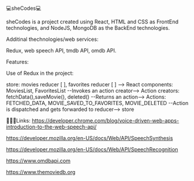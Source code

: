 💻sheCodes💻

sheCodes is a project created using React, HTML and CSS as FrontEnd technologies, and NodeJS, MongoDB as the BackEnd technologies.

Additinal thechnologies/web services: 

Redux, web speech API, tmdb API, omdb API.

Features:

Use of Redux in the project:

store: movies reducer [ ], favorites reducer [ ] -->
React components: MoviesList, FavoritesList --Invokes an action creator-->
Action creators: fetchData(),saveMovie(), deleted() --Returns an action-->
Actions: FETCHED_DATA, MOVIE_SAVED_TO_FAVORITES, MOVIE_DELETED --Action is dispatched and gets forwarded to reducer--> 
store






👩🏻‍🎓Links:
https://developer.chrome.com/blog/voice-driven-web-apps-introduction-to-the-web-speech-api/

https://developer.mozilla.org/en-US/docs/Web/API/SpeechSynthesis

https://developer.mozilla.org/en-US/docs/Web/API/SpeechRecognition

https://www.omdbapi.com

https://www.themoviedb.org

